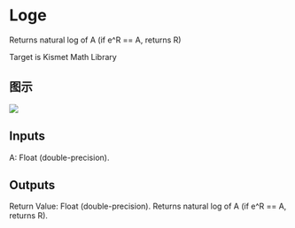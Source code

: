 # Loge

Returns natural log of A (if e^R == A, returns R)

Target is Kismet Math Library

## 图示

![]($-20221218-19495708.png)

## Inputs

A: Float (double-precision).  

## Outputs

Return Value: Float (double-precision). Returns natural log of A (if e^R == A, returns R).

